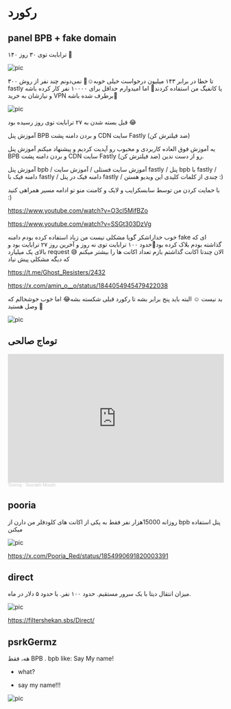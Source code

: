 # رکورد


## panel BPB + fake domain 


۱۴۰ ترابایت توی ۳۰ روز 🫠

![pic](https://pbs.twimg.com/media/Gbn2rjuWIAAFB3b?format=jpg&name=large)

۳۰۰ تا خطا در برابر ۱۴۳ میلیون درخواست خیلی خوبه☺️💪
نمی‌دونم چند نفر از روش fastly یا کانفیگ‌ من استفاده کردند🤔 اما امیدوارم حداقل برای ۱۰۰۰۰ نفر کار کرده باشه و نیازشان به خرید VPN برطرف شده باشه🤷

![pic](https://pbs.twimg.com/media/GaGITFta4AAlXnE?format=jpg&name=small)

قبل بسته شدن به ۲۷ ترابایت توی روز رسیده بود 😂


آموزش پنل BPB و بردن دامنه پشت CDN سایت Fastly (ضد فیلترش کن) 


یه آموزش فوق العاده کاربردی و محبوب رو آپدیت کردیم و پیشنهاد میکنم آموزش پنل BPB و بردن دامنه پشت CDN سایت Fastly (ضد فیلترش کن) رو از دست ندین.


آموزش پنل bpb / آموزش سایت فستلی / آموزش سایت fastly / پنل bpb با fastly / دامنه فیک با fastly / دامنه فیک در پنل fastly / چندی از کلمات کلیدی این ویدیو هستن :)


با حمایت کردن من توسط سابسکرایب و لایک و کامنت منو تو ادامه مسیر همراهی کنید :)


https://www.youtube.com/watch?v=O3cl5MifBZo

https://www.youtube.com/watch?v=SSGt303DzVg


خوب خداراشکر گویا مشکلی نیست من زیاد استفاده کرده بودم دامنه fake ای که گذاشته بودم بلاک کرده بود🤦حدود ۱۰۰ ترابایت توی نه روز و آخرین روز ۲۷ ترابایت بود و بالای یک میلیارد request 😅 الان چندتا اکانت گذاشتم بازم تعداد اکانت ها را بیشتر میکنم که دیگه مشکلی پیش نیاد

https://t.me/Ghost_Resisters/2432

https://x.com/amin_o__o/status/1844054945479422038


بد نیست ☺️ البته باید پنج برابر بشه تا رکورد قبلی شکسته بشه😂 اما خوب خوشحالم که وصل هستید 🥳


![pic](https://pbs.twimg.com/media/Ga1mXA_XMAAd7qu?format=jpg&name=small)


## توماج صالحی

<iframe width="100%" height="300" scrolling="no" frameborder="no" allow="autoplay" src="https://w.soundcloud.com/player/?url=https%3A//api.soundcloud.com/tracks/1095635860&color=%23ff5500&auto_play=false&hide_related=false&show_comments=true&show_user=true&show_reposts=false&show_teaser=true&visual=true"></iframe><div style="font-size: 10px; color: #cccccc;line-break: anywhere;word-break: normal;overflow: hidden;white-space: nowrap;text-overflow: ellipsis; font-family: Interstate,Lucida Grande,Lucida Sans Unicode,Lucida Sans,Garuda,Verdana,Tahoma,sans-serif;font-weight: 100;"><a href="https://soundcloud.com/toomajsalehi" title="Toomaj" target="_blank" style="color: #cccccc; text-decoration: none;">Toomaj</a> · <a href="https://soundcloud.com/toomajsalehi/soorakh-moosh" title="Soorakh Moosh" target="_blank" style="color: #cccccc; text-decoration: none;">Soorakh Moosh</a></div>

## pooria

روزانه 15000هزار نفر فقط به یکی از اکانت های کلودفلر من دارن از bpb پنل استفاده میکنن 

![pic](https://pbs.twimg.com/media/Gb5AMrMXkAApNs9?format=jpg&name=medium)


https://x.com/Pooria_Red/status/1854990691820003391



## direct

میزان انتقال دیتا با یک سرور مستقیم. حدود ۱۰۰ نفر. با حدود ۵ دلار در ماه.

![pic](https://pbs.twimg.com/media/GZyeqRWWUAAj2Dj?format=jpg&name=small)

https://filtershekan.sbs/Direct/


## psrkGermz

هه، فقط BPB .
bpb like: Say My name!
- what?
+ say my name!!!

![pic](https://pbs.twimg.com/media/GarVaNqWsAAeol-?format=jpg&name=small)


